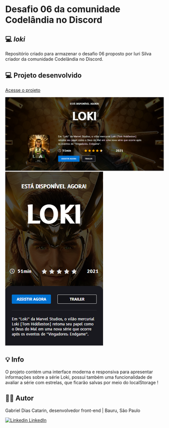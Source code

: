# Desafio 06 da comunidade Codelândia no Discord

## 💻 _loki_

Repositório criado para armazenar o desafio 06 proposto por Iuri Silva criador da comunidade Codelândia no Discord.

## 💻  Projeto desenvolvido
<a href="https://gabrieldiasdev.github.io/loki/" target="_blank">Acesse o projeto</a>

<img src="assets/image/README_IMG1.png" />

<img src="assets/image/README_IMG2.png" />

## 💡  Info


O projeto contém uma interface moderna e responsiva para apresentar informações sobre a série Loki, possui também uma funcionalidade de avaliar a série com estrelas, que ficarão salvas por meio do localStorage !

## 👨‍💻 Autor


Gabriel Dias Catarin, desenvolvedor front-end | Bauru, São Paulo

[![Linkedin](https://i.stack.imgur.com/gVE0j.png) LinkedIn](https://www.linkedin.com/in/gabriel-dias-260857207/)
&nbsp;